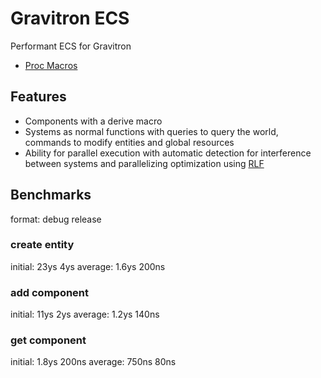 # Gravitron ECS

Performant ECS for Gravitron
- [Proc Macros](gravitron_ecs_macros/README.md)

## Features

- Components with a derive macro
- Systems as normal functions with queries to query the world, commands to modify entities and global resources
- Ability for parallel execution with automatic detection for interference between systems and parallelizing optimization using [RLF](https://en.wikipedia.org/wiki/Recursive_largest_first_algorithm)

## Benchmarks

format: debug release

### create entity

initial: 23ys 4ys
average: 1.6ys 200ns

### add component

initial: 11ys 2ys
average: 1.2ys 140ns

### get component

initial: 1.8ys 200ns
average: 750ns 80ns
